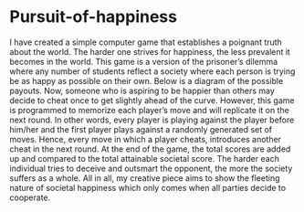 # Pursuit-of-happiness
I have created a simple computer game that establishes a poignant truth about the world. The harder one strives for happiness, the less prevalent it becomes in the world. This game is a version of the prisoner’s dilemma where any number of students reflect a society where each person is trying be as happy as possible on their own. Below is a diagram of the possible payouts.  Now, someone who is aspiring to be happier than others may decide to cheat once to get slightly ahead of the curve. However, this game is programmed to memorize each player’s move and will replicate it on the next round. In other words, every player is playing against the player before him/her and the first player plays against a randomly generated set of moves. Hence, every move in which a player cheats, introduces another cheat in the next round. At the end of the game, the total scores are added up and compared to the total attainable societal score. The harder each individual tries to deceive and outsmart the opponent, the more the society suffers as a whole. All in all, my creative piece aims to show the fleeting nature of societal happiness which only comes when all parties decide to cooperate.
